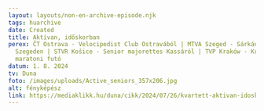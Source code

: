 ```yaml
---
layout: layouts/non-en-archive-episode.njk
tags: huarchive
date: Created
title: Aktívan, időskorban
perex: ČT Ostrava - Velocipedist Club Ostravából | MTVA Szeged - Sárkányhajók
  Szegeden | STVR Košice - Senior majorettes Kassáról | TVP Kraków - Krakkói
  maratoni futó
datum: 1. 8. 2024
tv: Duna
foto: /images/uploads/Active_seniors_357x206.jpg
alt: fényképész
link: https://mediaklikk.hu/duna/cikk/2024/07/26/kvartett-aktivan-idoskorban/
---
```

